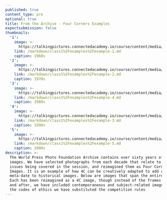 ```yaml
---
published: true
content_type: pre
optional: true
title: From the Archive - Four Corners Examples
expectsubmission: false
thumbnails:
  '1':
    image: >-
      https://talkingpictures.connectedacademy.io/course/content/media/small/week1-picture1.jpg
    link: /markdown/class1%2Fexamples%2Fexample-1.md
    caption: 1960s
  '2':
    image: >-
      https://talkingpictures.connectedacademy.io/course/content/media/small/week1-picture5.jpg
    link: /markdown/class1%2Fexamples%2Fexample-2.md
    caption: 1970s
  '3':
    image: >-
      https://talkingpictures.connectedacademy.io/course/content/media/small/week1-picture3.jpg
    link: /markdown/class1%2Fexamples%2Fexample-4.md
    caption: 1980s
  '4':
    image: >-
      https://talkingpictures.connectedacademy.io/course/content/media/small/week1-picture2.jpg
    link: /markdown/class1%2Fexamples%2Fexample-3.md
    caption: 1990s
  '5':
    image: >-
      https://talkingpictures.connectedacademy.io/course/content/media/small/week1-picture4.jpg
    link: /markdown/class1%2Fexamples%2Fexample-5.md
    caption: 2000s
description: >-
  The World Press Photo Foundation Archive contains over sixty years of iconic
  images. We have selected photographs from each decade that relate to the
  issues being covered in the session, and reimagined them as Four Corners
  Images. It is an example of how 4C can be creatively adapted to add rich
  meta-date to historical images. Below are images that span the entire archive.
  Each has been reimagined as a 4C image, though instead of the frames before
  and after, we have included contemporaneous and subject-related images. For
  the codes of ethics we have substituted the competition rules
---
```

